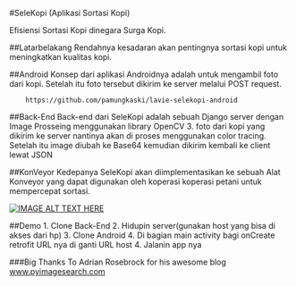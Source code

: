 #SeleKopi (Aplikasi Sortasi Kopi)

Efisiensi Sortasi Kopi dinegara Surga Kopi.

##Latarbelakang
Rendahnya kesadaran akan pentingnya sortasi kopi untuk meningkatkan kualitas kopi.

##Android
Konsep dari aplikasi Androidnya adalah untuk mengambil foto dari kopi. Setelah itu foto tersebut dikirim ke server melalui POST request.
        
        https://github.com/pamungkaski/lavie-selekopi-android
##Back-End 
Back-end dari SeleKopi adalah sebuah Django server dengan Image Prosseing menggunakan library OpenCV 3. foto dari kopi yang dikirim ke server nantinya akan di proses menggunakan color tracing. Setelah itu image diubah ke Base64 kemudian dikirim kembali ke client lewat JSON

##KonVeyor
Kedepanya SeleKopi akan diimplementasikan ke sebuah Alat Konveyor yang dapat digunakan oleh koperasi koperasi petani untuk mempercepat sortasi.

[![IMAGE ALT TEXT HERE](https://www.youtube.com/watch?v=72VDbO8vKdU/0.jpg)](https://www.youtube.com/watch?v=72VDbO8vKdU)

##Demo
    1. Clone Back-End
    2. Hidupin server(gunakan host yang bisa di akses dari hp)
    3. Clone Android 
    4. Di bagian main activity bagi onCreate retrofit URL nya di ganti URL host
    4. Jalanin app nya
    
###Big Thanks To Adrian Rosebrock for his awesome blog www.pyimagesearch.com